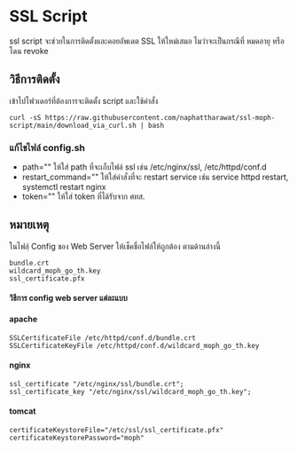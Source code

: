 # SSL Script 
ssl script จะช่วยในการติดตั้งและคอยอัพเดต SSL ให้ใหม่เสมอ ไมว่าจะเป็นกรณีที่ หมดอายุ หรือโดน revoke

## วิธีการติดตั้ง
เข้าไปโฟวเดอร์ที่ต้องการจะติดตั้ง script และใช้คำสั่ง
```
curl -sS https://raw.githubusercontent.com/naphattharawat/ssl-moph-script/main/download_via_curl.sh | bash
```


###  แก้ไขไฟล์ config.sh
* path="" ให้ใส่ path ที่จะเก็บไฟล์ ssl เช่น /etc/nginx/ssl, /etc/httpd/conf.d
* restart_command="" ให้ใส่คำสั่งที่จะ restart service เช่น service httpd restart, systemctl restart nginx
* token="" ให้ใส่ token ที่ได้รับจาก ศทส.

## หมายเหตุ
ในไฟลฺ์ Config ของ Web Server ให้เช็คชื่อไฟล์ให้ถูกต้อง ตามด้านล่างนี้ 
```
bundle.crt
wildcard_moph_go_th.key
ssl_certificate.pfx
```

#### วิธีการ config web server แต่ละแบบ

#### apache
```
SSLCertificateFile /etc/httpd/conf.d/bundle.crt
SSLCertificateKeyFile /etc/httpd/conf.d/wildcard_moph_go_th.key
```
#### nginx
```
ssl_certificate "/etc/nginx/ssl/bundle.crt";
ssl_certificate_key "/etc/nginx/ssl/wildcard_moph_go_th.key";
```
#### tomcat
```
certificateKeystoreFile="/etc/ssl/ssl_certificate.pfx"
certificateKeystorePassword="moph"
```
